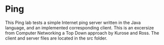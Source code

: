 # Ping
This Ping lab tests a simple Internet ping server written in the Java language, and an implemented corresponding client. This is an excersize from Computer Networking a Top Down approach by Kurose and Ross. The client and server files are located in the src folder.
